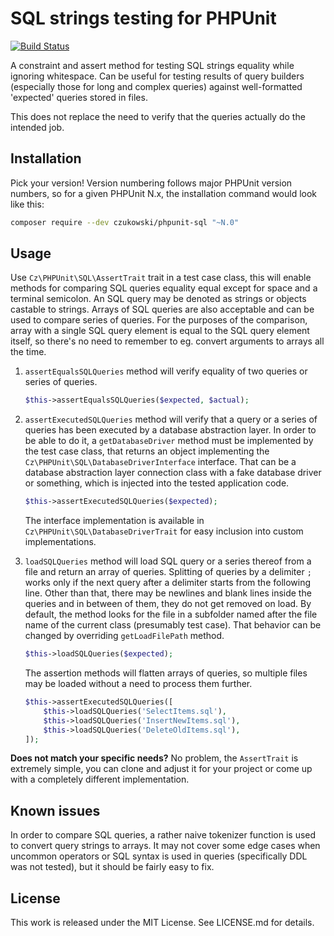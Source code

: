 SQL strings testing for PHPUnit
===============================

[![Build Status](https://travis-ci.org/czukowski/phpunit-sql.svg?branch=phpunit-7)](https://travis-ci.org/czukowski/phpunit-sql)

A constraint and assert method for testing SQL strings equality while ignoring whitespace.
Can be useful for testing results of query builders (especially those for long and complex
queries) against well-formatted 'expected' queries stored in files.

This does not replace the need to verify that the queries actually do the intended job.

Installation
------------

Pick your version! Version numbering follows major PHPUnit version numbers, so for a given
PHPUnit N.x, the installation command would look like this:

```sh
composer require --dev czukowski/phpunit-sql "~N.0"
```

Usage
-----

Use `Cz\PHPUnit\SQL\AssertTrait` trait in a test case class, this will enable methods for
comparing SQL queries equality equal except for space and a terminal semicolon. An SQL query
may be denoted as strings or objects castable to strings. Arrays of SQL queries are also
acceptable and can be used to compare series of queries. For the purposes of the comparison,
array with a single SQL query element is equal to the SQL query element itself, so there's
no need to remember to eg. convert arguments to arrays all the time.

1. `assertEqualsSQLQueries` method will verify equality of two queries or series of queries.
   
   ```php
   $this->assertEqualsSQLQueries($expected, $actual);
   ```

2. `assertExecutedSQLQueries` method will verify that a query or a series of queries has been
   executed by a database abstraction layer. In order to be able to do it, a `getDatabaseDriver`
   method must be implemented by the test case class, that returns an object implementing the
   `Cz\PHPUnit\SQL\DatabaseDriverInterface` interface. That can be a database abstraction layer
   connection class with a fake database driver or something, which is injected into the tested
   application code.
   
   ```php
   $this->assertExecutedSQLQueries($expected);
   ```
   
   The interface implementation is available in `Cz\PHPUnit\SQL\DatabaseDriverTrait` for easy
   inclusion into custom implementations.

3. `loadSQLQueries` method will load SQL query or a series thereof from a file and return an
   array of queries. Splitting of queries by a delimiter `;` works only if the next query after
   a delimiter starts from the following line. Other than that, there may be newlines and blank
   lines inside the queries and in between of them, they do not get removed on load. By default,
   the method looks for the file in a subfolder named after the file name of the current class
   (presumably test case). That behavior can be changed by overriding `getLoadFilePath` method.
   
   ```php
   $this->loadSQLQueries($expected);
   ```
   
   The assertion methods will flatten arrays of queries, so multiple files may be loaded without
   a need to process them further.
   
   ```php
   $this->assertExecutedSQLQueries([
       $this->loadSQLQueries('SelectItems.sql'),
       $this->loadSQLQueries('InsertNewItems.sql'),
       $this->loadSQLQueries('DeleteOldItems.sql'),
   ]);
   ```

**Does not match your specific needs?** No problem, the `AssertTrait` is extremely simple, you can
clone and adjust it for your project or come up with a completely different implementation.

Known issues
------------

In order to compare SQL queries, a rather naive tokenizer function is used to convert query
strings to arrays. It may not cover some edge cases when uncommon operators or SQL syntax is
used in queries (specifically DDL was not tested), but it should be fairly easy to fix.

License
-------

This work is released under the MIT License. See LICENSE.md for details.
